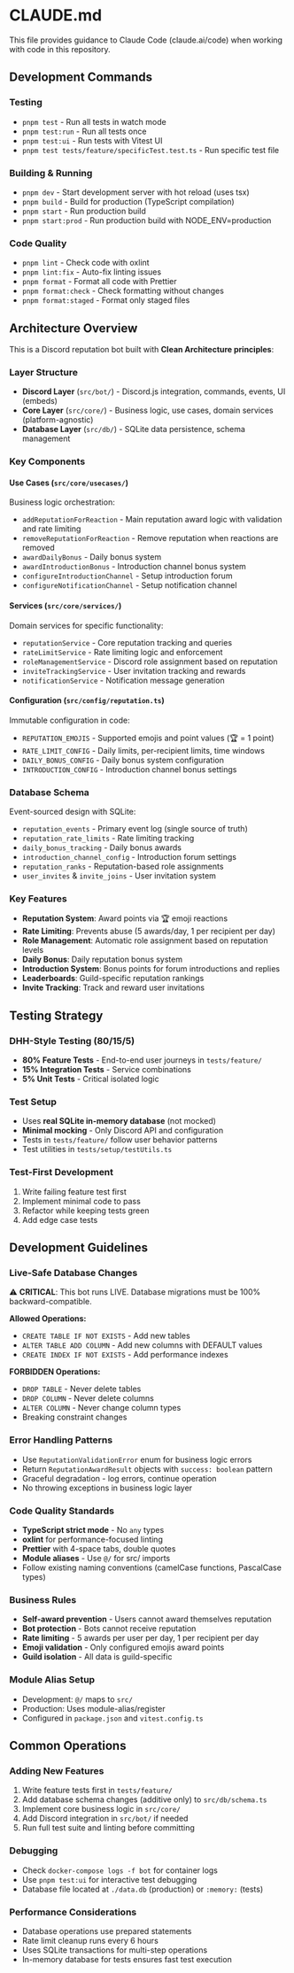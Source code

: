 # CLAUDE.md

This file provides guidance to Claude Code (claude.ai/code) when working with code in this repository.

## Development Commands

### Testing
- `pnpm test` - Run all tests in watch mode
- `pnpm test:run` - Run all tests once
- `pnpm test:ui` - Run tests with Vitest UI
- `pnpm test tests/feature/specificTest.test.ts` - Run specific test file

### Building & Running
- `pnpm dev` - Start development server with hot reload (uses tsx)
- `pnpm build` - Build for production (TypeScript compilation)
- `pnpm start` - Run production build
- `pnpm start:prod` - Run production build with NODE_ENV=production

### Code Quality
- `pnpm lint` - Check code with oxlint
- `pnpm lint:fix` - Auto-fix linting issues
- `pnpm format` - Format all code with Prettier
- `pnpm format:check` - Check formatting without changes
- `pnpm format:staged` - Format only staged files

## Architecture Overview

This is a Discord reputation bot built with **Clean Architecture principles**:

### Layer Structure
- **Discord Layer** (`src/bot/`) - Discord.js integration, commands, events, UI (embeds)
- **Core Layer** (`src/core/`) - Business logic, use cases, domain services (platform-agnostic)
- **Database Layer** (`src/db/`) - SQLite data persistence, schema management

### Key Components

#### Use Cases (`src/core/usecases/`)
Business logic orchestration:
- `addReputationForReaction` - Main reputation award logic with validation and rate limiting
- `removeReputationForReaction` - Remove reputation when reactions are removed
- `awardDailyBonus` - Daily bonus system
- `awardIntroductionBonus` - Introduction channel bonus system
- `configureIntroductionChannel` - Setup introduction forum
- `configureNotificationChannel` - Setup notification channel

#### Services (`src/core/services/`)
Domain services for specific functionality:
- `reputationService` - Core reputation tracking and queries
- `rateLimitService` - Rate limiting logic and enforcement
- `roleManagementService` - Discord role assignment based on reputation
- `inviteTrackingService` - User invitation tracking and rewards
- `notificationService` - Notification message generation

#### Configuration (`src/config/reputation.ts`)
Immutable configuration in code:
- `REPUTATION_EMOJIS` - Supported emojis and point values (🏆 = 1 point)
- `RATE_LIMIT_CONFIG` - Daily limits, per-recipient limits, time windows
- `DAILY_BONUS_CONFIG` - Daily bonus system configuration
- `INTRODUCTION_CONFIG` - Introduction channel bonus settings

### Database Schema
Event-sourced design with SQLite:
- `reputation_events` - Primary event log (single source of truth)
- `reputation_rate_limits` - Rate limiting tracking
- `daily_bonus_tracking` - Daily bonus awards
- `introduction_channel_config` - Introduction forum settings
- `reputation_ranks` - Reputation-based role assignments
- `user_invites` & `invite_joins` - User invitation system

### Key Features
- **Reputation System**: Award points via 🏆 emoji reactions
- **Rate Limiting**: Prevents abuse (5 awards/day, 1 per recipient per day)
- **Role Management**: Automatic role assignment based on reputation levels
- **Daily Bonus**: Daily reputation bonus system
- **Introduction System**: Bonus points for forum introductions and replies
- **Leaderboards**: Guild-specific reputation rankings
- **Invite Tracking**: Track and reward user invitations

## Testing Strategy

### DHH-Style Testing (80/15/5)
- **80% Feature Tests** - End-to-end user journeys in `tests/feature/`
- **15% Integration Tests** - Service combinations
- **5% Unit Tests** - Critical isolated logic

### Test Setup
- Uses **real SQLite in-memory database** (not mocked)
- **Minimal mocking** - Only Discord API and configuration
- Tests in `tests/feature/` follow user behavior patterns
- Test utilities in `tests/setup/testUtils.ts`

### Test-First Development
1. Write failing feature test first
2. Implement minimal code to pass
3. Refactor while keeping tests green
4. Add edge case tests

## Development Guidelines

### Live-Safe Database Changes
⚠️ **CRITICAL**: This bot runs LIVE. Database migrations must be 100% backward-compatible.

**Allowed Operations:**
- `CREATE TABLE IF NOT EXISTS` - Add new tables
- `ALTER TABLE ADD COLUMN` - Add new columns with DEFAULT values
- `CREATE INDEX IF NOT EXISTS` - Add performance indexes

**FORBIDDEN Operations:**
- `DROP TABLE` - Never delete tables
- `DROP COLUMN` - Never delete columns
- `ALTER COLUMN` - Never change column types
- Breaking constraint changes

### Error Handling Patterns
- Use `ReputationValidationError` enum for business logic errors
- Return `ReputationAwardResult` objects with `success: boolean` pattern
- Graceful degradation - log errors, continue operation
- No throwing exceptions in business logic layer

### Code Quality Standards
- **TypeScript strict mode** - No `any` types
- **oxlint** for performance-focused linting
- **Prettier** with 4-space tabs, double quotes
- **Module aliases** - Use `@/` for src/ imports
- Follow existing naming conventions (camelCase functions, PascalCase types)

### Business Rules
- **Self-award prevention** - Users cannot award themselves reputation
- **Bot protection** - Bots cannot receive reputation
- **Rate limiting** - 5 awards per user per day, 1 per recipient per day
- **Emoji validation** - Only configured emojis award points
- **Guild isolation** - All data is guild-specific

### Module Alias Setup
- Development: `@/` maps to `src/`
- Production: Uses module-alias/register
- Configured in `package.json` and `vitest.config.ts`

## Common Operations

### Adding New Features
1. Write feature tests first in `tests/feature/`
2. Add database schema changes (additive only) to `src/db/schema.ts`
3. Implement core business logic in `src/core/`
4. Add Discord integration in `src/bot/` if needed
5. Run full test suite and linting before committing

### Debugging
- Check `docker-compose logs -f bot` for container logs
- Use `pnpm test:ui` for interactive test debugging
- Database file located at `./data.db` (production) or `:memory:` (tests)

### Performance Considerations
- Database operations use prepared statements
- Rate limit cleanup runs every 6 hours
- Uses SQLite transactions for multi-step operations
- In-memory database for tests ensures fast test execution